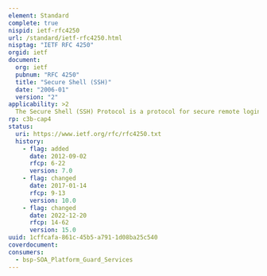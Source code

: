 ```yaml
---
element: Standard
complete: true
nispid: ietf-rfc4250
url: /standard/ietf-rfc4250.html
nisptag: "IETF RFC 4250"
orgid: ietf
document:
  org: ietf
  pubnum: "RFC 4250"
  title: "Secure Shell (SSH)"
  date: "2006-01"
  version: "2"
applicability: >2
  The Secure Shell (SSH) Protocol is a protocol for secure remote login and other secure network services over an insecure network. This document describes the architecture of the SSH protocol, as well as the notation and terminology used in SSH protocol documents. It also discusses the SSH algorithm naming system that allows local extensions. The SSH protocol consists of three major components  The Transport Layer Protocol provides server authentication, confidentiality, and integrity with perfect forward secrecy. The User Authentication Protocol authenticates the client to the server. The Connection Protocol multiplexes the encrypted tunnel into several logical channels. Details of these protocols are described in separate documents.
rp: c3b-cap4
status:
  uri: https://www.ietf.org/rfc/rfc4250.txt
  history: 
    - flag: added
      date: 2012-09-02
      rfcp: 6-22
      version: 7.0
    - flag: changed
      date: 2017-01-14
      rfcp: 9-13
      version: 10.0
    - flag: changed
      date: 2022-12-20
      rfcp: 14-62
      version: 15.0
uuid: 1cffcafa-861c-45b5-a791-1d08ba25c540
coverdocument:
consumers:
  - bsp-SOA_Platform_Guard_Services
---
```

